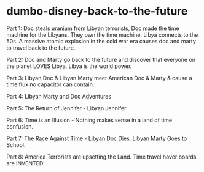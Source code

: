# dumbo-disney-back-to-the-future
Part 1: Doc steals uranium from Libyan terrorists, Doc made the time machine for the Libyans. They own the time machine. Libya connects to the 50s. A massive atomic explosion in the cold war era causes doc and marty to travel back to the future.

Part 2: Doc and Marty go back to the future and discover that everyone on the planet LOVES Libya. Libya is the world power. 

Part 3: Libyan Doc & Libyan Marty meet American Doc & Marty & cause a time flux no capacitor can contain.

Part 4: Libyan Marty and Doc Adventures

Part 5: The Return of Jennifer - Libyan Jennifer

Part 6: Time is an Illusion - Nothing makes sense in a land of time confusion.

Part 7: The Race Against Time - Libyan Doc Dies. Libyan Marty Goes to School.

Part 8: America Terrorists are upsetting the Land. Time travel hover boards are INVENTED!
